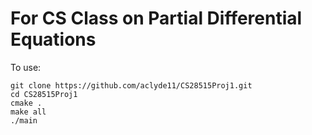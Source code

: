 # For CS Class on Partial Differential Equations
To use:
```
git clone https://github.com/aclyde11/CS28515Proj1.git
cd CS28515Proj1
cmake .
make all
./main
```
